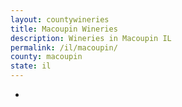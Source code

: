 ```yaml
---
layout: countywineries
title: Macoupin Wineries
description: Wineries in Macoupin IL
permalink: /il/macoupin/
county: macoupin
state: il
---
```

-
